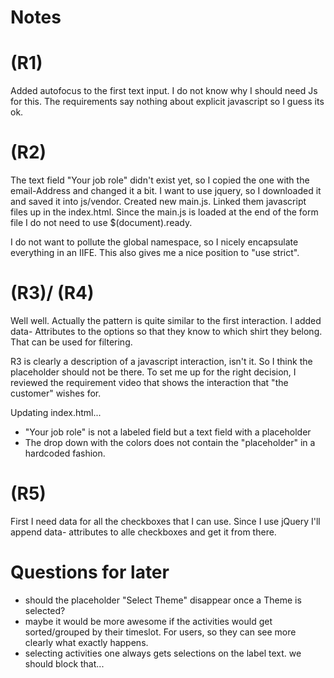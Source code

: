 # Notes


# (R1)
Added autofocus to the first text input. 
I do not know why I should need Js for this. The requirements say nothing about explicit javascript so I guess its ok. 

# (R2)
The text field "Your job role" didn't exist yet, so I copied the one with the email-Address and 
changed it a bit. 
I want to use jquery, so I downloaded it and saved it into js/vendor. 
Created new main.js.
Linked them javascript files up in the index.html.
Since the main.js is loaded at the end of the form file I do not need to use $(document).ready.

I do not want to pollute the global namespace, so I nicely encapsulate everything in an IIFE. 
This also gives me a nice position to "use strict".

# (R3)/ (R4)
Well well. Actually the pattern is quite similar to the first interaction.
I added data- Attributes to the options so that they know to which shirt they belong.
That can be used for filtering. 

R3 is clearly a description of a javascript interaction, isn't it. So I think the placeholder should not be 
there. To set me up for the right decision, I reviewed the requirement video that shows the interaction that
"the customer" wishes for. 

Updating index.html...
  - "Your job role" is not a labeled field but a text field with a placeholder
  - The drop down with the colors does not contain the "placeholder" in a hardcoded fashion.

# (R5)
First I need data for all the checkboxes that I can use. Since I use 
jQuery I'll append data- attributes to alle checkboxes and get it from there. 




# Questions for later
  - should the placeholder "Select Theme" disappear once a Theme is selected?
  - maybe it would be more awesome if the activities would get sorted/grouped by their timeslot. For users, so they can see more clearly what exactly happens.
  - selecting activities one always gets selections on the label text. we should block that...